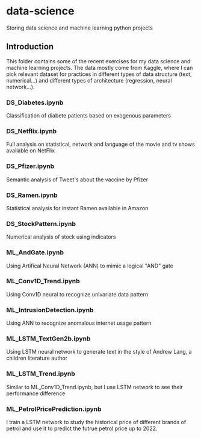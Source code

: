 # data-science
Storing data science and machine learning python projects

## Introduction
This folder contains some of the recent exercises for my data science
and machine learning projects. The data mostly come from Kaggle,
where I can pick relevant dataset for practices in different 
types of data structure (text, numerical...) and different types
of architecture (regression, neural network...). 

### DS_Diabetes.ipynb
Classification of diabete patients based on exogenous parameters

### DS_Netflix.ipynb
Full analysis on statistical, network and language of the movie and 
tv shows available on NetFlix

### DS_Pfizer.ipynb
Semantic analysis of Tweet's about the vaccine by Pfizer

### DS_Ramen.ipynb
Statistical analysis for instant Ramen available in Amazon

### DS_StockPattern.ipynb
Numerical analysis of stock using indicators

### ML_AndGate.ipynb
Using Artifical Neural Network (ANN) to mimic a logical "AND" gate

### ML_Conv1D_Trend.ipynb
Using Conv1D neural to recognize univariate data pattern

### ML_IntrusionDetection.ipynb
Using ANN to recognize anomalous internet usage pattern

### ML_LSTM_TextGen2b.ipynb
Using LSTM neural network to generate text in the style of 
Andrew Lang, a children literature author

### ML_LSTM_Trend.ipynb
Similar to ML_Conv1D_Trend.ipynb, but I use LSTM network to see
their performance difference

### ML_PetrolPricePrediction.ipynb
I train a LSTM network to study the historical price of different brands of 
petrol and use it to predict the futrue petrol price up to 2022.

